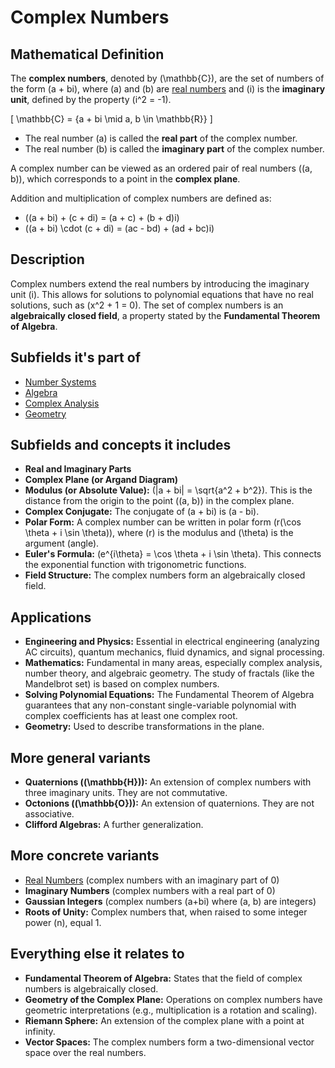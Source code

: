 # Complex Numbers

## Mathematical Definition

The **complex numbers**, denoted by \(\mathbb{C}\), are the set of numbers of the form \(a + bi\), where \(a\) and \(b\) are [real numbers](./Real_Numbers.md) and \(i\) is the **imaginary unit**, defined by the property \(i^2 = -1\).

\[ \mathbb{C} = \{a + bi \mid a, b \in \mathbb{R}\} \]

*   The real number \(a\) is called the **real part** of the complex number.
*   The real number \(b\) is called the **imaginary part** of the complex number.

A complex number can be viewed as an ordered pair of real numbers \((a, b)\), which corresponds to a point in the **complex plane**.

Addition and multiplication of complex numbers are defined as:
*   \((a + bi) + (c + di) = (a + c) + (b + d)i\)
*   \((a + bi) \cdot (c + di) = (ac - bd) + (ad + bc)i\)

## Description

Complex numbers extend the real numbers by introducing the imaginary unit \(i\). This allows for solutions to polynomial equations that have no real solutions, such as \(x^2 + 1 = 0\). The set of complex numbers is an **algebraically closed field**, a property stated by the **Fundamental Theorem of Algebra**.

## Subfields it's part of

*   [Number Systems](./)
*   [Algebra](../../../01_Algebra/)
*   [Complex Analysis](../../../02_Analysis/02_Complex_Analysis/)
*   [Geometry](../../../03_Geometry/)

## Subfields and concepts it includes

*   **Real and Imaginary Parts**
*   **Complex Plane (or Argand Diagram)**
*   **Modulus (or Absolute Value):** \(|a + bi| = \sqrt{a^2 + b^2}\). This is the distance from the origin to the point \((a, b)\) in the complex plane.
*   **Complex Conjugate:** The conjugate of \(a + bi\) is \(a - bi\).
*   **Polar Form:** A complex number can be written in polar form \(r(\cos \theta + i \sin \theta)\), where \(r\) is the modulus and \(\theta\) is the argument (angle).
*   **Euler's Formula:** \(e^{i\theta} = \cos \theta + i \sin \theta\). This connects the exponential function with trigonometric functions.
*   **Field Structure:** The complex numbers form an algebraically closed field.

## Applications

*   **Engineering and Physics:** Essential in electrical engineering (analyzing AC circuits), quantum mechanics, fluid dynamics, and signal processing.
*   **Mathematics:** Fundamental in many areas, especially complex analysis, number theory, and algebraic geometry. The study of fractals (like the Mandelbrot set) is based on complex numbers.
*   **Solving Polynomial Equations:** The Fundamental Theorem of Algebra guarantees that any non-constant single-variable polynomial with complex coefficients has at least one complex root.
*   **Geometry:** Used to describe transformations in the plane.

## More general variants

*   **Quaternions (\(\mathbb{H}\)):** An extension of complex numbers with three imaginary units. They are not commutative.
*   **Octonions (\(\mathbb{O}\)):** An extension of quaternions. They are not associative.
*   **Clifford Algebras:** A further generalization.

## More concrete variants

*   [Real Numbers](./Real_Numbers.md) (complex numbers with an imaginary part of 0)
*   **Imaginary Numbers** (complex numbers with a real part of 0)
*   **Gaussian Integers** (complex numbers \(a+bi\) where \(a, b\) are integers)
*   **Roots of Unity:** Complex numbers that, when raised to some integer power \(n\), equal 1.

## Everything else it relates to

*   **Fundamental Theorem of Algebra:** States that the field of complex numbers is algebraically closed.
*   **Geometry of the Complex Plane:** Operations on complex numbers have geometric interpretations (e.g., multiplication is a rotation and scaling).
*   **Riemann Sphere:** An extension of the complex plane with a point at infinity.
*   **Vector Spaces:** The complex numbers form a two-dimensional vector space over the real numbers.
